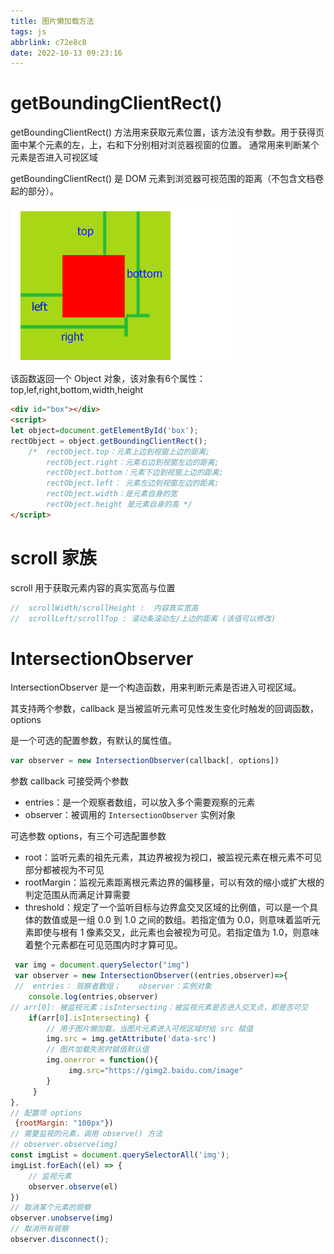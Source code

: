 ```yaml
---
title: 图片懒加载方法
tags: js
abbrlink: c72e8c8
date: 2022-10-13 09:23:16
---
```




# getBoundingClientRect()

 getBoundingClientRect() 方法用来获取元素位置，该方法没有参数。用于获得页面中某个元素的左，上，右和下分别相对浏览器视窗的位置。 通常用来判断某个元素是否进入可视区域

getBoundingClientRect() 是 DOM 元素到浏览器可视范围的距离（不包含文档卷起的部分）。

![](../../../../img/getBoundingClientRect-方法/20180518160417807.jpg)

该函数返回一个 Object 对象，该对象有6个属性：top,lef,right,bottom,width,height

```html
<div id="box"></div>
<script>
let object=document.getElementById('box');  
rectObject = object.getBoundingClientRect();
	/*  rectObject.top：元素上边到视窗上边的距离;
		rectObject.right：元素右边到视窗左边的距离;
		rectObject.bottom：元素下边到视窗上边的距离;
		rectObject.left： 元素左边到视窗左边的距离;
		rectObject.width：是元素自身的宽
		rectObject.height 是元素自身的高 */
</script>

```

  

# scroll 家族

scroll 用于获取元素内容的真实宽高与位置

```js
//  scrollWidth/scrollHeight :  内容真实宽高
//  scrollLeft/scrollTop : 滚动条滚动左/上边的距离 (该值可以修改)
```



# IntersectionObserver

IntersectionObserver 是一个构造函数，用来判断元素是否进入可视区域。

其支持两个参数，callback 是当被监听元素可见性发生变化时触发的回调函数，options

 是一个可选的配置参数，有默认的属性值。

```js
var observer = new IntersectionObserver(callback[, options])
```

参数 callback 可接受两个参数

- entries：是一个观察者数组，可以放入多个需要观察的元素
- observer：被调用的 `IntersectionObserver` 实例对象

可选参数 options，有三个可选配置参数

- root：监听元素的祖先元素，其边界被视为视口，被监视元素在根元素不可见部分都被视为不可见
- rootMargin：监视元素距离根元素边界的偏移量，可以有效的缩小或扩大根的判定范围从而满足计算需要
- threshold：规定了一个监听目标与边界盒交叉区域的比例值，可以是一个具体的数值或是一组 0.0 到 1.0 之间的数组。若指定值为 0.0，则意味着监听元素即使与根有 1 像素交叉，此元素也会被视为可见。若指定值为 1.0，则意味着整个元素都在可见范围内时才算可见。

```js
 var img = document.querySelector("img")
 var observer = new IntersectionObserver((entries,observer)=>{
 //  entries： 观察者数组；	observer：实例对象
    console.log(entries,observer)
// arr[0]: 被监视元素；isIntersecting：被监视元素是否进入交叉点，即是否可见
    if(arr[0].isIntersecting) {
        // 用于图片懒加载，当图片元素进入可视区域时给 src 赋值
        img.src = img.getAttribute('data-src')
        // 图片加载失败时赋值默认值
        img.onerror = function(){
             img.src="https://gimg2.baidu.com/image"
        }
     }
},
// 配置项 options
 {rootMargin: "100px"})
// 需要监视的元素，调用 observe() 方法
// observer.observe(img)
const imgList = document.querySelectorAll('img');
imgList.forEach((el) => {
    // 监视元素
    observer.observe(el)
})
// 取消某个元素的观察
observer.unobserve(img)
// 取消所有观察
observer.disconnect();
```

